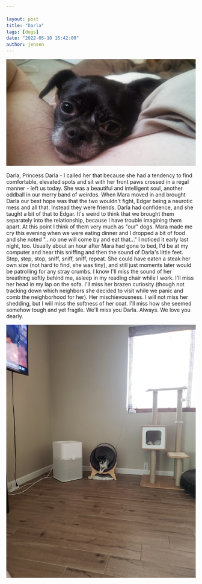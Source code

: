 ```yaml
---

layout: post
title: "Darla"
tags: [dogs]
date: "2022-05-10 16:42:00"
author: jensen
---
```



![The Darla we loved](/images/darla/darla.jpg)

Darla, Princess Darla - I called her that because she had a tendency to find comfortable, elevated spots and sit with her front paws crossed in a regal manner - left us today. She was a beautiful and intelligent soul, another oddball in our merry band of weirdos. When Mara moved in and brought Darla our best hope was that the two wouldn't fight, Edgar being a neurotic mess and all that. Instead they were friends. Darla had confidence, and she taught a bit of that to Edgar. It's weird to think that we brought them separately into the relationship, because I have trouble imagining them apart. At this point I think of them very much as "our" dogs. Mara made me cry this evening when we were eating dinner and I dropped a bit of food and she noted "...no one will come by and eat that..." I noticed it early last night, too. Usually about an hour after Mara had gone to bed, I'd be at my computer and hear this sniffing and then the sound of Darla's little feet. Step, step, stop, sniff, sniff, sniff, repeat. She could have eaten a steak her own size (not hard to find, she was tiny), and still just moments later would be patrolling for any stray crumbs. I know I'll miss the sound of her breathing softly behind me, asleep in my reading chair while I work. I'll miss her head in my lap on the sofa. I'll miss her brazen curiosity (though not tracking down which neighbors she decided to visit while we panic and comb the neighborhood for her). Her mischievousness. I will not miss her shedding, but I will miss the softness of her coat. I'll miss how she seemed somehow tough and yet fragile. We'll miss you Darla. Always. We love you dearly.

![Darla in the cat tube.](/images/darla/darla_tube.jpg)